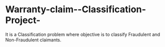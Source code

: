 # Warranty-claim--Classification-Project-
It is a Classification problem where objective is to classify Fraudulent and  Non-Fraudulent claimants.   
